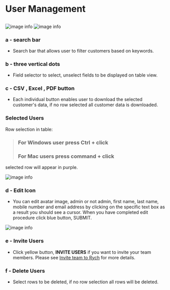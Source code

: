 # User Management
## 
![image info](../../static/img/users_img/design.jpg)
![image info](../../static/img/users_img/user.jpg)

### a - search bar

+ Search bar that allows user to filter customers based on keywords.

### b - three vertical dots

+ Field selector to select, unselect fields to be displayed on table view.

### c - CSV , Excel , PDF button

+ Each individual button enables user to download the selected customer's data, if no row selected all customer data is downloaded.

### Selected Users

Row selection in table:

> ### For Windows user press **Ctrl + click**
> ### For Mac users press **command + click**

selected row will appear in purple.

![image info](../../static/img/users_img/row_selection.jpg)

### d - Edit Icon

+ You can edit avatar image, admin or not admin, first name, last name, mobile number and email address by clicking on the specific text box as a result you should see a cursor.
When you have completed edit procedure click blue button, SUBMIT.

![image info](../../static/img/users_img/edit_users.jpg)

### e - Invite Users

+ Click yellow button, **INVITE USERS** if you want to invite your team members.
Please see [Invite team to Rych](/faqs/ManageUser/q1) for more details.

### f - Delete Users

+ Select rows to be deleted, if no row selection all rows will be deleted.
